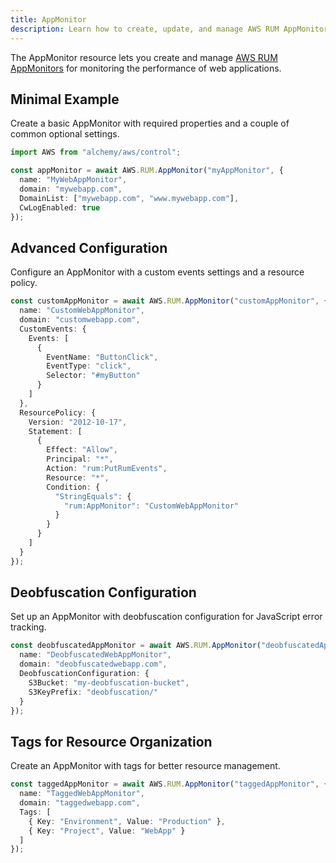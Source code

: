 ```yaml
---
title: AppMonitor
description: Learn how to create, update, and manage AWS RUM AppMonitors using Alchemy Cloud Control.
---
```



The AppMonitor resource lets you create and manage [AWS RUM AppMonitors](https://docs.aws.amazon.com/rum/latest/userguide/) for monitoring the performance of web applications.

## Minimal Example

Create a basic AppMonitor with required properties and a couple of common optional settings.

```ts
import AWS from "alchemy/aws/control";

const appMonitor = await AWS.RUM.AppMonitor("myAppMonitor", {
  name: "MyWebAppMonitor",
  domain: "mywebapp.com",
  DomainList: ["mywebapp.com", "www.mywebapp.com"],
  CwLogEnabled: true
});
```

## Advanced Configuration

Configure an AppMonitor with a custom events settings and a resource policy.

```ts
const customAppMonitor = await AWS.RUM.AppMonitor("customAppMonitor", {
  name: "CustomWebAppMonitor",
  domain: "customwebapp.com",
  CustomEvents: {
    Events: [
      {
        EventName: "ButtonClick",
        EventType: "click",
        Selector: "#myButton"
      }
    ]
  },
  ResourcePolicy: {
    Version: "2012-10-17",
    Statement: [
      {
        Effect: "Allow",
        Principal: "*",
        Action: "rum:PutRumEvents",
        Resource: "*",
        Condition: {
          "StringEquals": {
            "rum:AppMonitor": "CustomWebAppMonitor"
          }
        }
      }
    ]
  }
});
```

## Deobfuscation Configuration

Set up an AppMonitor with deobfuscation configuration for JavaScript error tracking.

```ts
const deobfuscatedAppMonitor = await AWS.RUM.AppMonitor("deobfuscatedAppMonitor", {
  name: "DeobfuscatedWebAppMonitor",
  domain: "deobfuscatedwebapp.com",
  DeobfuscationConfiguration: {
    S3Bucket: "my-deobfuscation-bucket",
    S3KeyPrefix: "deobfuscation/"
  }
});
```

## Tags for Resource Organization

Create an AppMonitor with tags for better resource management.

```ts
const taggedAppMonitor = await AWS.RUM.AppMonitor("taggedAppMonitor", {
  name: "TaggedWebAppMonitor",
  domain: "taggedwebapp.com",
  Tags: [
    { Key: "Environment", Value: "Production" },
    { Key: "Project", Value: "WebApp" }
  ]
});
```
